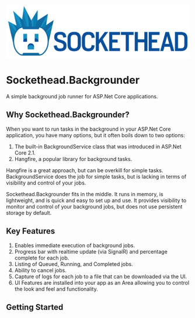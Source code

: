 ![Sockethead logo](sockethead-logo.png)

# Sockethead.Backgrounder
A simple background job runner for ASP.Net Core applications.

## Why Sockethead.Backgrounder?
When you want to run tasks in the background in your ASP.Net Core application, you have many options, but it often boils down to two options:
1. The built-in BackgroundService class that was introduced in ASP.Net Core 2.1.
2. Hangfire, a popular library for background tasks.

Hangfire is a great approach, but can be overkill for simple tasks. 
BackgroundService does the job for simple tasks, but is lacking in terms of visibility and control of your jobs.

Sockethead.Backgrounder fits in the middle. It runs in memory, is lightweight, and is quick and easy to set up and use. 
It provides visibility to monitor and control of your background jobs, but does not use persistent storage by default.

## Key Features
1. Enables immediate execution of background jobs.
3. Progress bar with realtime update (via SignalR) and percentage complete for each job.
4. Listing of Queued, Running, and Completed jobs.
5. Ability to cancel jobs.
6. Capture of logs for each job to a file that can be downloaded via the UI.
7. UI Features are installed into your app as an Area allowing you to control the look and feel and functionality.

## Getting Started

